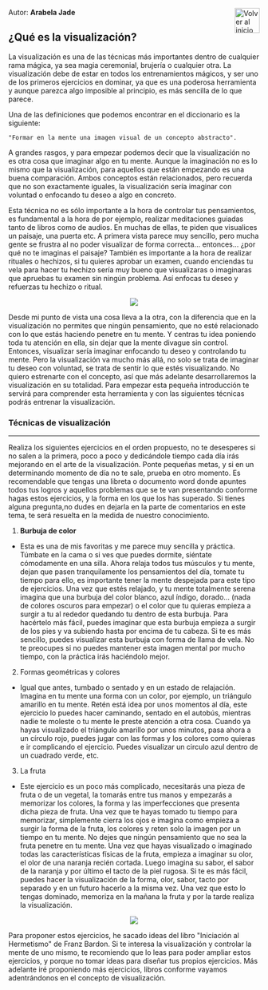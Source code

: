 Autor: **Arabela Jade**
<a href="https://github.com/Ocul-LB/Projecto-LB/wiki"><img align="right" alt="Volver al inicio" title="Volver al inicio " src="https://i.imgur.com/GodtzYG.png" width=50></a>

## ¿Qué es la visualización?

La visualización es una de las técnicas más importantes dentro de cualquier rama mágica, ya sea magia ceremonial, brujería o cualquier otra. La visualización debe de estar en todos los entrenamientos mágicos, y ser uno de los primeros ejercicios en dominar, ya que es una poderosa herramienta y aunque parezca algo imposible al principio, es más sencilla de lo que parece.

Una de las definiciones que podemos encontrar en el diccionario es la siguiente:

`"Formar en la mente una imagen visual de un concepto abstracto".`

A grandes rasgos, y para empezar podemos decir que la visualización no es otra cosa que imaginar algo en tu mente. Aunque la imaginación no es lo mismo que la visualización,  para aquellos que están empezando es una buena comparación. Ambos conceptos están relacionados, pero recuerda que no son exactamente iguales, la visualización sería imaginar con voluntad o enfocando tu deseo a algo en concreto.

Esta técnica no es sólo importante a la hora de controlar tus pensamientos, es fundamental a la hora de por ejemplo, realizar meditaciones guiadas tanto de libros como de audios. En muchas de ellas, te piden que visualices un paisaje, una puerta etc. A primera vista parece muy sencillo, pero mucha gente se frustra al no poder visualizar de forma correcta... entonces... ¿por qué no te imaginas el paisaje?
También es importante a la hora de realizar rituales o hechizos, si tu quieres aprobar un examen, cuando enciendas tu vela para hacer tu hechizo sería muy bueno que visualizaras o imaginaras que apruebas tu examen sin ningún problema. Así enfocas tu deseo y refuerzas tu hechizo o ritual.

<p align="center">
<img src="https://i.imgur.com/XwjaSJa.jpg"/>
</p>

Desde mi punto de vista una cosa lleva a la otra, con la diferencia que en la visualización no permites que ningún pensamiento, que no esté relacionado con lo que estás haciendo penetre en tu mente. Y centras tu idea poniendo toda tu atención en ella, sin dejar que la mente divague sin control. Entonces, visualizar sería imaginar enfocando tu deseo y controlando tu mente. Pero la visualización va mucho más allá, no solo se trata de imaginar tu deseo con voluntad, se trata de sentir lo que estés visualizando. No quiero estrenarte con el concepto, así que más adelante desarrollaremos la visualización en su totalidad. Para empezar esta pequeña introducción te servirá para comprender esta herramienta y con las siguientes técnicas podrás entrenar la visualización.

### Técnicas de visualización
<hr/>

Realiza los siguientes ejercicios en el orden propuesto, no te desesperes si no salen a la primera, poco a poco y dedicándole tiempo cada día irás mejorando en el arte de la visualización. Ponte pequeñas metas, y si en un determinando momento de día no te sale, prueba en otro momento. Es recomendable que tengas una libreta o documento word donde apuntes todos tus logros y aquellos problemas que se te van presentando conforme hagas estos ejercicios, y la forma en los que los has superado. Si tienes alguna pregunta,no  dudes en dejarla en la parte de comentarios en este tema, te será resuelta en la medida de nuestro conocimiento.


1. **Burbuja de color**
 * Esta es una de mis favoritas y me parece muy sencilla y práctica. Túmbate en la cama o si ves que puedes dormite, siéntate cómodamente en una silla. Ahora relaja todos tus músculos y tu mente, dejan que pasen tranquilamente los pensamientos del día, tomate tu tiempo para ello, es importante tener la mente despejada para este tipo de ejercicios. Una vez que estés relajado, y tu mente totalmente serena imagina que una burbuja del color blanco, azul índigo, dorado... (nada de colores oscuros para empezar) o el color que tu quieras empieza a surgir a tu al rededor quedando tu dentro de esta burbuja. Para hacértelo más fácil, puedes imaginar que esta burbuja empieza a surgir de los pies y va subiendo hasta por encima de tu cabeza. Si te es más sencillo, puedes visualizar esta burbuja con forma de llama de vela. No te preocupes si no puedes mantener esta imagen mental por mucho tiempo, con la práctica irás haciéndolo mejor.

2. Formas geométricas y colores
 * Igual que antes, tumbado o sentado y en un estado de relajación. Imagina en tu mente una forma con un color, por ejemplo, un triángulo amarillo en tu mente. Retén está idea por unos momentos al día, este ejercicio lo puedes hacer caminando, sentado en el autobús, mientras nadie te moleste o tu mente le preste atención a otra cosa. Cuando ya hayas visualizado el triángulo amarillo por unos minutos, pasa ahora a un círculo rojo, puedes jugar con las formas y los colores como quieras e ir complicando el ejercicio. Puedes visualizar un circulo azul dentro de un cuadrado verde, etc.

3. La fruta
 * Este ejercicio es un poco más complicado, necesitarás una pieza de fruta o de un vegetal, la tomarás entre tus manos y empezarás a memorizar los colores, la forma y las imperfecciones que presenta dicha pieza de fruta. Una vez que te hayas tomado tu tiempo para memorizar, simplemente cierra los ojos e imagina como empieza a surgir la forma de la fruta, los colores y reten solo la imagen por un tiempo en tu mente. No dejes que ningún pensamiento que no sea la fruta penetre en tu mente. Una vez que hayas visualizado o imaginado todas las características físicas de la fruta, empieza a imaginar su olor, el olor de una naranja recién cortada. Luego imagina su sabor, el sabor de la naranja y por último el tacto de la piel rugosa. Si te es más fácil, puedes hacer la visualización de la forma, olor, sabor, tacto por separado y en un futuro hacerlo a la misma vez. Una vez que esto lo tengas dominado, memoriza en la mañana la fruta y por la tarde realiza la visualización.

<p align="center">
<img src="https://i.imgur.com/efLQL1x.jpg"/>
</p>

Para proponer estos ejercicios, he sacado ideas del libro "Iniciación al Hermetismo" de Franz Bardon. Si te interesa la visualización y controlar la mente de uno mismo, te recomiendo que lo leas para poder ampliar estos ejercicios, y porque no tomar ideas para diseñar tus propios ejercicios. Más adelante iré proponiendo más ejercicios, libros conforme vayamos adentrándonos en el concepto de visualización.
